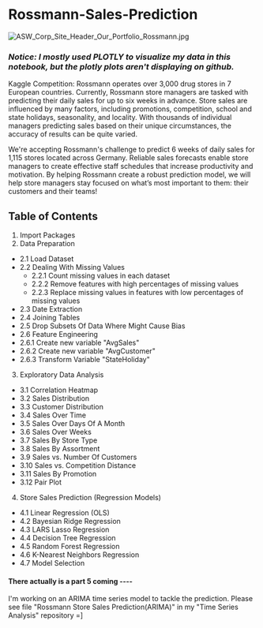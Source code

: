 # Rossmann-Sales-Prediction
![ASW_Corp_Site_Header_Our_Portfolio_Rossmann.jpg](https://user-images.githubusercontent.com/32555702/37235455-ada03b6a-23b3-11e8-9a53-0df7a4b704bc.jpg)
### *Notice: I mostly used PLOTLY to visualize my data in this notebook, but the plotly plots aren't displaying on github.*

Kaggle Competition:
Rossmann operates over 3,000 drug stores in 7 European countries. Currently, Rossmann store managers are tasked with predicting their daily sales for up to six weeks in advance. Store sales are influenced by many factors, including promotions, competition, school and state holidays, seasonality, and locality. With thousands of individual managers predicting sales based on their unique circumstances, the accuracy of results can be quite varied.

We're accepting Rossmann's challenge to predict 6 weeks of daily sales for 1,115 stores located across Germany. Reliable sales forecasts enable store managers to create effective staff schedules that increase productivity and motivation. By helping Rossmann create a robust prediction model, we will help store managers stay focused on what’s most important to them: their customers and their teams!

## Table of Contents
1. Import Packages
2. Data Preparation
- 2.1 Load Dataset
- 2.2 Dealing With Missing Values
   - 2.2.1 Count missing values in each dataset
   - 2.2.2 Remove features with high percentages of missing values
   - 2.2.3 Replace missing values in features with low percentages of missing values
- 2.3 Date Extraction
- 2.4 Joining Tables
- 2.5 Drop Subsets Of Data Where Might Cause Bias
- 2.6 Feature Engineering
- 2.6.1 Create new variable "AvgSales"
- 2.6.2 Create new variable "AvgCustomer"
- 2.6.3 Transform Variable "StateHoliday"
3. Exploratory Data Analysis
- 3.1 Correlation Heatmap
- 3.2 Sales Distribution
- 3.3 Customer Distribution
- 3.4 Sales Over Time
- 3.5 Sales Over Days Of A Month
- 3.6 Sales Over Weeks
- 3.7 Sales By Store Type
- 3.8 Sales By Assortment
- 3.9 Sales vs. Number Of Customers
- 3.10 Sales vs. Competition Distance
- 3.11 Sales By Promotion
- 3.12 Pair Plot
4. Store Sales Prediction (Regression Models)
- 4.1 Linear Regression (OLS)
- 4.2 Bayesian Ridge Regression
- 4.3 LARS Lasso Regression
- 4.4 Decision Tree Regression
- 4.5 Random Forest Regression
- 4.6 K-Nearest Neighbors Regression
- 4.7 Model Selection
 
#### There actually is a part 5 coming ----
I'm working on an ARIMA time series model to tackle the prediction. 
Please see file "Rossmann Store Sales Prediction(ARIMA)" in my "Time Series Analysis" repository =]
